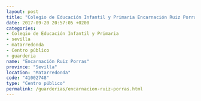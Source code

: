 ```yaml
---
layout: post
title: "Colegio de Educación Infantil y Primaria Encarnación Ruiz Porras"
date: 2017-09-20 20:57:05 +0200
categories:
- Colegio de Educación Infantil y Primaria
- sevilla
- matarredonda
- Centro público
- guarderia
name: "Encarnación Ruiz Porras"
province: "Sevilla"
location: "Matarredonda"
code: "41002748"
type: "Centro público"
permalink: /guarderias/encarnacion-ruiz-porras.html
---
```

